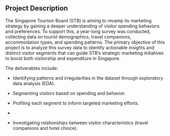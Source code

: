 ## **Project Description**

The Singapore Tourism Board (STB) is aiming to revamp its marketing strategy by gaining a deeper understanding of visitor spending behaviors and preferences. 
To support this, a year-long survey was conducted, collecting data on tourist demographics, travel companions, accommodation types, and spending patterns. 
The primary objective of this project is to analyze this survey data to identify actionable insights and distinct visitor segments that can guide STB’s strategic marketing initiatives to boost both visitorship and expenditure in Singapore.

The deliverables include:

- Identifying patterns and irregularities in the dataset through exploratory data analysis (EDA).

- Segmenting visitors based on spending and behavior.

- Profiling each segment to inform targeted marketing efforts.
- 
- Investigating relationships between visitor characteristics (travel companions and hotel choice).
